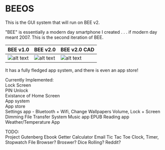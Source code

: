 # BEEOS
This is the GUI system that will run on BEE v2.

"BEE" is essentially a modern day smartphone I created . . . if modern day meant 2007.
This is the second iteration of BEE.

| BEE v1.0 | BEE v2.0 | BEE v2.0 CAD |
|----------|----------|--------------|
|![alt text](https://i.imgur.com/oTUWWay.jpg "BEE v1.0")|![alt text](https://i.imgur.com/mHhpkSA.jpg "BEE v2.0")|![alt text](https://i.imgur.com/nFKj3L9.png "BEE v2.0 CAD")|

It has a fully fledged app system, and there is even an app store!


Currently Implemented:  
Lock Screen  
PIN Unlock  
Existance of Home Screen  
App system  
App store  
Settings app - Bluetooth + Wifi, Change Wallpapers
Volume, Lock + Screen Dimming
File Transfer System
Music app
EPUB Reading app  
Weather/Temperature App

TODO:  
Project Gutenberg Ebook Getter
Calculator
Email
Tic Tac Toe
Clock, Timer, Stopwatch
File Browser?
Broswer?
Dice Rolling?
Reddit?
